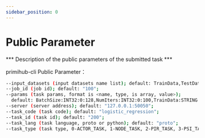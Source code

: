 ```yaml
---
sidebar_position: 0
---
```

# Public Parameter

*** Description of the public parameters of the submitted task ***

primihub-cli Public Parameter：


```bash
--input_datasets (input datasets name list); default: TrainData,TestData;
--job_id (job id); default: "100";
--params (task params, format is <name, type, is array, value>);
  default: BatchSize:INT32:0:128,NumIters:INT32:0:100,TrainData:STRING:0:train_party_0;train_party_1;train_party_2,TestData:STRING:0:test_party_0;test_party_1;test_party_2;
--server (server address); default: "127.0.0.1:50050";
--task_code (task code); default: "logistic_regression";
--task_id (task id); default: "200";
--task_lang (task language, proto or python); default: "proto";
--task_type (task type, 0-ACTOR_TASK, 1-NODE_TASK, 2-PIR_TASK, 3-PSI_TASK, 4-NODE_PIR_TASK, 5-NODE_PSI_TASK); default: 0;
```